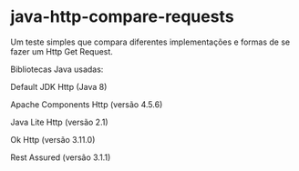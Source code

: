 # java-http-compare-requests
Um teste simples que compara diferentes implementações e formas de se fazer um Http Get Request.

Bibliotecas Java usadas:

Default JDK Http (Java 8)

Apache Components Http (versão 4.5.6)

Java Lite Http (versão 2.1)
  
Ok Http (versão 3.11.0)

Rest Assured (versão 3.1.1)
